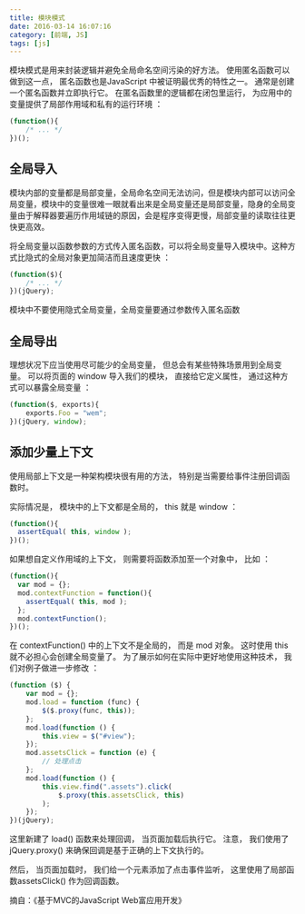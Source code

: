 ```yaml
---
title: 模块模式
date: 2016-03-14 16:07:16
category: [前端, JS]
tags: [js]
---
```

模块模式是用来封装逻辑并避免全局命名空间污染的好方法。 使用匿名函数可以做到这一点， 匿名函数也是JavaScript 中被证明最优秀的特性之一。 通常是创建一个匿名函数并立即执行它。 在匿名函数里的逻辑都在闭包里运行， 为应用中的变量提供了局部作用域和私有的运行环境 ：
```javascript
(function(){
    /* ... */
})();
```
## 全局导入
模块内部的变量都是局部变量，全局命名空间无法访问，但是模块内部可以访问全局变量，模块中的变量很难一眼就看出来是全局变量还是局部变量，隐身的全局变量由于解释器要遍历作用域链的原因，会是程序变得更慢，局部变量的读取往往更快更高效。

将全局变量以函数参数的方式传入匿名函数，可以将全局变量导入模块中。这种方式比隐式的全局对象更加简洁而且速度更快 ：
```javascript
(function($){
    /* ... */
})(jQuery);
```
模块中不要使用隐式全局变量，全局变量要通过参数传入匿名函数

## 全局导出
理想状况下应当使用尽可能少的全局变量， 但总会有某些特殊场景用到全局变量。 可以将页面的 window 导入我们的模块， 直接给它定义属性， 通过这种方式可以暴露全局变量 ：
```javascript
(function($, exports){
    exports.Foo = "wem";
})(jQuery, window);
```

## 添加少量上下文
使用局部上下文是一种架构模块很有用的方法， 特别是当需要给事件注册回调函数时。

实际情况是， 模块中的上下文都是全局的， this 就是 window ：
```javascript
(function(){
  assertEqual( this, window );
})();
```
如果想自定义作用域的上下文， 则需要将函数添加至一个对象中， 比如 ：
```javascript
(function(){
  var mod = {};
  mod.contextFunction = function(){
    assertEqual( this, mod );
  };
  mod.contextFunction();
})();  
```
在 contextFunction() 中的上下文不是全局的， 而是 mod 对象。 这时使用 this 就不必担心会创建全局变量了。 为了展示如何在实际中更好地使用这种技术， 我们对例子做进一步修改 ：
```javascript
(function ($) {
    var mod = {};
    mod.load = function (func) {
        $($.proxy(func, this));
    };
    mod.load(function () {
        this.view = $("#view");
    });
    mod.assetsClick = function (e) {
        // 处理点击
    };
    mod.load(function () {
        this.view.find(".assets").click(
            $.proxy(this.assetsClick, this)
        );
    });
})(jQuery);
```
这里新建了 load() 函数来处理回调， 当页面加载后执行它。 注意， 我们使用了 jQuery.proxy() 来确保回调是基于正确的上下文执行的。

然后， 当页面加载时， 我们给一个元素添加了点击事件监听， 这里使用了局部函数assetsClick() 作为回调函数。

摘自：《基于MVC的JavaScript Web富应用开发》
